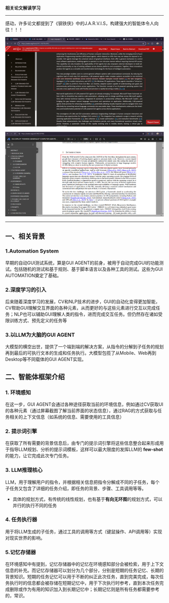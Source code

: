 **相关论文解读学习**

---

感动，许多论文都提到了《钢铁侠》中的J.A.R.V.I.S，构建强大的智能体令人向往！！！

![论文1](../assets/os-agent/1.png)


![论文2](../assets/os-agent/2.png)

---

## 一、相关背景

### 1.Automation System
早期的自动GUI测试系统，算是GUI AGENT的前身，被用于自动完成GUI的功能测试。包括随机的测试和基于规则、基于脚本语言以及各种工具的测试。这些为GUI AUTOMATION奠定了基础。

### 2.深度学习的引入
后来随着深度学习的发展，CV和NLP技术的进步，GUI的自动化变得更加智能，CV帮助GUI理解交互界面的各种元素，从而更好的与这些元素进行交互以完成任务；NLP也可以辅助GUI理解人类的指令，进而完成交互任务。但仍然存在诸如受限训练方式、预先定义的任务等

### 3.以LLM为大脑的GUI AGENT
大模型的横空出世，提供了一个端到端的解决方案，从指令的分解到子任务的规划再到最后的可执行文本的生成和任务执行。大模型包揽了从Mobile、Web再到Desktop等不同载体的GUI AGENT实现。


## 二、智能体框架介绍

### 1. **环境感知**
在这一步，GUI AGENT会通过各种途径获取当前的环境信息，例如通过CV获取UI的各种元素（通过屏幕截图了解当前界面的状态信息），通过RAG的方式获取与任务相关的上下文信息（如系统的信息、需要使用的工具信息）

### 2. **提示词引擎**
在获取了所有需要的背景信息后，由专门的提示词引擎将这些信息整合起来形成用于指导LLM规划、分析的提示词模板，这样可以最大限度的发挥LLM的 **few-shot** 的能力，让它完成此次专门任务。

### 3. **LLM推理核心**
LLM，用于理解用户的指令，并根据相关信息把指令分解成不同的子任务，每个子任务又包含了详细的任务介绍，即任务的背景、步骤、工具调用等等。
   * 具体的规划方式，有传统的线性规划，也有基于**有向无环图**的规划方式，可以并行的执行不同的任务

### 4. **任务执行器**
用于将LLM生成的子任务，通过工具的调用等方式（键鼠操作、API调用等）实现对现实世界的影响。

### 5.**记忆存储器**
在环境感知中有提到，记忆存储器中的记忆在环境感知部分会被检索，用于上下文信息的补充。而记忆存储器可以划分为几个部分，分别是短期的任务记忆、长期的背景知识。短期的任务记忆可以用于不断的纠正此次任务，直到完美完成，每次任务执行时的信息都会被存储在短期记忆中，用于下次执行时参考，直到本次任务完成删除或作为有用的知识加入到长期记忆中；长期记忆则是所有任务都需要参考的，常识。
